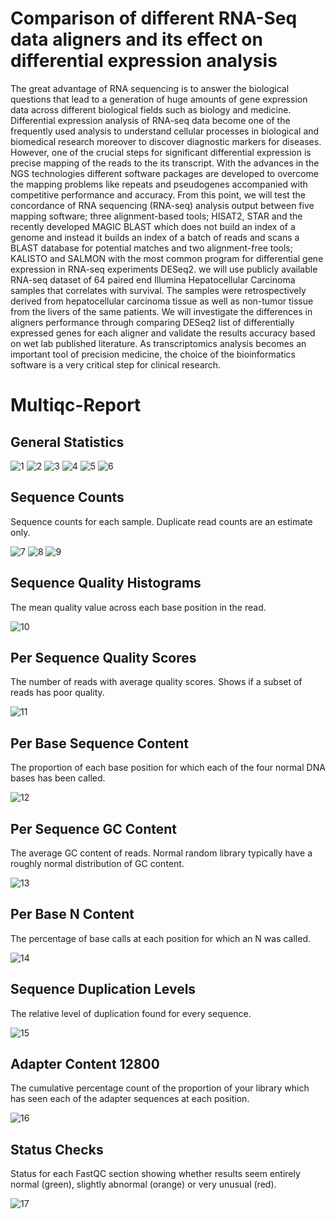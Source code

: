 # Comparison of different RNA-Seq data aligners and its effect on differential expression analysis 
The great advantage of RNA sequencing is to answer the biological questions that lead to a generation of huge amounts of gene expression data across different biological fields such as biology and medicine. Differential expression analysis of RNA-seq data become one of the frequently used analysis to understand cellular processes in biological and biomedical research moreover to discover diagnostic markers for diseases. However, one of the crucial steps for significant differential expression is precise mapping of the reads to the its transcript. With the advances in the NGS technologies different software packages are developed to overcome the mapping problems like repeats and pseudogenes accompanied with competitive performance and accuracy. From this point, we will test the concordance of RNA sequencing (RNA-seq) analysis output between five mapping software; three alignment-based tools; HISAT2, STAR and the recently developed MAGIC BLAST which does not build an index of a genome and instead it builds an index of a batch of reads and scans a BLAST database for potential matches and two alignment-free tools; KALISTO and SALMON with the most common program for differential gene expression in RNA-seq experiments DESeq2. we will use publicly available RNA-seq dataset of 64 paired end Illumina Hepatocellular Carcinoma samples that correlates with survival. The samples were retrospectively derived from hepatocellular carcinoma tissue as well as non-tumor tissue from the livers of the same patients. We will investigate the differences in aligners performance through comparing DESeq2 list of differentially expressed genes for each aligner and validate the results accuracy based on wet lab published literature. As transcriptomics analysis becomes an important tool of precision medicine, the choice of the bioinformatics software is a very critical step for clinical research. 


# Multiqc-Report

## General Statistics

![1](https://user-images.githubusercontent.com/33230332/75452867-ac03c880-597b-11ea-9db6-84c033840d01.PNG)
![2](https://user-images.githubusercontent.com/33230332/75452906-bb831180-597b-11ea-9923-ad6afd62894a.PNG)
![3](https://user-images.githubusercontent.com/33230332/75452912-bd4cd500-597b-11ea-9e69-4df270942d76.PNG)
![4](https://user-images.githubusercontent.com/33230332/75452913-bf169880-597b-11ea-8368-28e092f15b04.PNG)
![5](https://user-images.githubusercontent.com/33230332/75452915-c047c580-597b-11ea-9b2b-79dfb6dbc53a.PNG)
![6](https://user-images.githubusercontent.com/33230332/75452919-c178f280-597b-11ea-847e-e443e3eeaa08.PNG)

## Sequence Counts
Sequence counts for each sample. Duplicate read counts are an estimate only.

![7](https://user-images.githubusercontent.com/33230332/75452923-c342b600-597b-11ea-8dd8-e3fff29d508e.PNG)
![8](https://user-images.githubusercontent.com/33230332/75452925-c3db4c80-597b-11ea-9631-1ef51a8845e8.PNG)
![9](https://user-images.githubusercontent.com/33230332/75452941-c9d12d80-597b-11ea-8166-55aa4e375f6e.PNG)

## Sequence Quality Histograms
The mean quality value across each base position in the read.

![10](https://user-images.githubusercontent.com/33230332/75452942-ca69c400-597b-11ea-8a06-0b4e9d187b10.PNG)

## Per Sequence Quality Scores 
The number of reads with average quality scores. Shows if a subset of reads has poor quality.

![11](https://user-images.githubusercontent.com/33230332/75452949-cc338780-597b-11ea-8e5d-e6f65318dfbd.PNG)

## Per Base Sequence Content
The proportion of each base position for which each of the four normal DNA bases has been called.

![12](https://user-images.githubusercontent.com/33230332/75452956-cf2e7800-597b-11ea-9118-86c22672f4d8.PNG)

## Per Sequence GC Content 
The average GC content of reads. Normal random library typically have a roughly normal distribution of GC content.

![13](https://user-images.githubusercontent.com/33230332/75452960-d190d200-597b-11ea-9087-45fbaf804358.PNG)

## Per Base N Content 
The percentage of base calls at each position for which an N was called.

![14](https://user-images.githubusercontent.com/33230332/75453220-3ea46780-597c-11ea-9d4a-6c23c97f1df7.PNG)

## Sequence Duplication Levels 
The relative level of duplication found for every sequence.

![15](https://user-images.githubusercontent.com/33230332/75453164-259bb680-597c-11ea-874f-27e320b70710.PNG)

## Adapter Content 12800
The cumulative percentage count of the proportion of your library which has seen each of the adapter sequences at each position.

![16](https://user-images.githubusercontent.com/33230332/75453197-34826900-597c-11ea-98ad-a11d685c5259.PNG)

## Status Checks
Status for each FastQC section showing whether results seem entirely normal (green), slightly abnormal (orange) or very unusual (red).

![17](https://user-images.githubusercontent.com/33230332/75453204-35b39600-597c-11ea-875b-a0a810b54fda.PNG)
